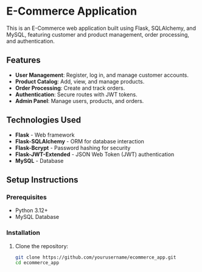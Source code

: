 # E-Commerce Application

This is an E-Commerce web application built using Flask, SQLAlchemy, and MySQL, featuring customer and product management, order processing, and authentication.

## Features
- **User Management**: Register, log in, and manage customer accounts.
- **Product Catalog**: Add, view, and manage products.
- **Order Processing**: Create and track orders.
- **Authentication**: Secure routes with JWT tokens.
- **Admin Panel**: Manage users, products, and orders.

## Technologies Used
- **Flask** - Web framework
- **Flask-SQLAlchemy** - ORM for database interaction
- **Flask-Bcrypt** - Password hashing for security
- **Flask-JWT-Extended** - JSON Web Token (JWT) authentication
- **MySQL** - Database

## Setup Instructions

### Prerequisites

- Python 3.12+
- MySQL Database

### Installation

1. Clone the repository:
   ```bash
   git clone https://github.com/yourusername/ecommerce_app.git
   cd ecommerce_app
